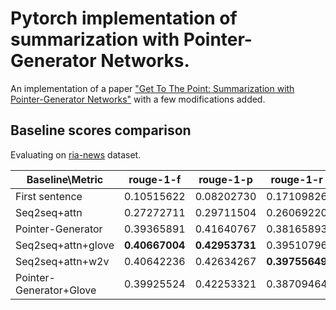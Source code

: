 # Pytorch implementation of summarization with Pointer-Generator Networks.

An implementation of a paper ["Get To The Point: Summarization with Pointer-Generator Networks"](https://arxiv.org/pdf/1704.04368.pdf) with a few modifications added.

## Baseline scores comparison	

Evaluating on [ria-news](https://github.com/RossiyaSegodnya/ria_news_dataset) dataset.

Baseline\Metric | rouge-1-f	| rouge-1-p	| rouge-1-r	| rouge-2-f	| rouge-2-p	| rouge-2-r	| rouge-l-f	| rouge-l-p	| rouge-l-r |
--------- | --------- | --------- | --------- |  --------- | --------- | --------- | --------- | --------- | --------- |
First sentence | 0.10515622 | 0.08202730 | 0.17109826 |  0.02310585 | 0.01773702 | 0.04013821 | 0.07781251 | 0.07387972 | 0.15335960 |
Seq2seq+attn | 0.27272711 |	0.29711504 |	0.26069220 |	0.14079773 |	0.15397009 |	0.13496864 |	0.24934808 |	0.28070855 |	0.24599733 |
Pointer-Generator | 0.39365891 | 0.41640767 | 0.38165893  |0.22586564 | 0.23952421 |  0.21927996 | 0.36739665 | 0.39729979 |  0.36412255 |
Seq2seq+attn+glove | **0.40667004** | **0.42953731** | 0.39510796 | 0.23331091 | **0.24639854** | 0.22753361 | **0.37873374** | **0.40884524** | 0.37604734 |
Seq2seq+attn+w2v | 0.40642236 | 0.42634267 | **0.39755649** | **0.23379854** | 0.24523071 | **0.22947409** | 0.37832096  |  0.40559853 | **0.37798990** |
Pointer-Generator+Glove | 0.39925524 | 0.42253321 | 0.38709464 | 0.23191895 | 0.24608867 | 0.22509842 | 0.37304725   0.40359414 | 0.36974216 |
